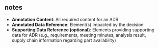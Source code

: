
## notes

- **Annotation Content**: All required content for an ADR
- **Annotated Data Reference**: Element(s) impacted by the decision 
- **Supporting Data Reference (optional)**: Elements providing supporting data for ADR (e.g., requirements, meeting minutes, analysis result, supply chain information regarding part availability)
